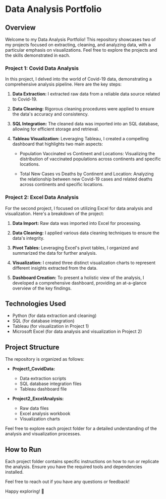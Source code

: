 # Data Analysis Portfolio

## Overview

Welcome to my Data Analysis Portfolio! This repository showcases two of my projects focused on extracting, cleaning, and analyzing data, with a particular emphasis on visualizations. Feel free to explore the projects and the skills demonstrated in each.

### Project 1: Covid Data Analysis

In this project, I delved into the world of Covid-19 data, demonstrating a comprehensive analysis pipeline. Here are the key steps:

1. **Data Extraction:** I extracted raw data from a reliable data source related to Covid-19.

2. **Data Cleaning:** Rigorous cleaning procedures were applied to ensure the data's accuracy and consistency.

3. **SQL Integration:** The cleaned data was imported into an SQL database, allowing for efficient storage and retrieval.

4. **Tableau Visualization:** Leveraging Tableau, I created a compelling dashboard that highlights two main aspects:

   - Population Vaccinated vs Continent and Locations: Visualizing the distribution of vaccinated populations across continents and specific locations.
   
   - Total New Cases vs Deaths by Continent and Location: Analyzing the relationship between new Covid-19 cases and related deaths across continents and specific locations.

### Project 2: Excel Data Analysis

For the second project, I focused on utilizing Excel for data analysis and visualization. Here's a breakdown of the project:

1. **Data Import:** Raw data was imported into Excel for processing.

2. **Data Cleaning:** I applied various data cleaning techniques to ensure the data's integrity.

3. **Pivot Tables:** Leveraging Excel's pivot tables, I organized and summarized the data for further analysis.

4. **Visualization:** I created three distinct visualization charts to represent different insights extracted from the data.

5. **Dashboard Creation:** To present a holistic view of the analysis, I developed a comprehensive dashboard, providing an at-a-glance overview of the key findings.

## Technologies Used

- Python (for data extraction and cleaning)
- SQL (for database integration)
- Tableau (for visualization in Project 1)
- Microsoft Excel (for data analysis and visualization in Project 2)

## Project Structure

The repository is organized as follows:

- **Project1_CovidData:**
  - Data extraction scripts
  - SQL database integration files
  - Tableau dashboard file

- **Project2_ExcelAnalysis:**
  - Raw data files
  - Excel analysis workbook
  - Visualization charts

Feel free to explore each project folder for a detailed understanding of the analysis and visualization processes.

## How to Run

Each project folder contains specific instructions on how to run or replicate the analysis. Ensure you have the required tools and dependencies installed.

Feel free to reach out if you have any questions or feedback!

Happy exploring! 🚀
